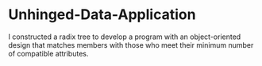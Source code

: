 # Unhinged-Data-Application
I constructed a radix tree to develop a program with an object-oriented design that matches members with those who meet their minimum number of compatible attributes. 

